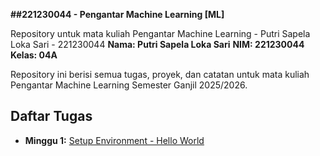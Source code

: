 **##221230044 - Pengantar Machine Learning [ML]**

Repository untuk mata kuliah Pengantar Machine Learning - Putri Sapela Loka Sari - 221230044
**Nama: Putri Sapela Loka Sari** 
**NIM: 221230044** 
**Kelas: 04A**

Repository ini berisi semua tugas, proyek, dan catatan untuk mata kuliah Pengantar Machine Learning Semester Ganjil 2025/2026.

## Daftar Tugas
- **Minggu 1:** [Setup Environment - Hello World](https://github.com/lokaa12/221230044-Pengantar-ML)

